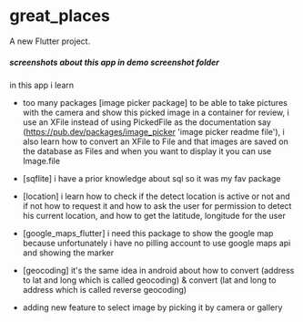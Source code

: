 # great_places

A new Flutter project.

##### screenshots about this app in demo screenshot folder

in this app i learn

- too many packages [image picker package] to be able to take pictures with the camera and show this picked image in a container for review, i use an XFile instead of     using PickedFile as the documentation say (https://pub.dev/packages/image_picker 'image picker readme file'), i also learn how to convert an XFile to File and that       images are saved on the database as Files and when you want to display it you can use Image.file

- [sqflite] i have a prior knowledge about sql so it was my fav package

- [location] i learn how to check if the detect location is active or not and if not how to request it and how to ask the user for permission to detect his current         location, and how to get the latitude, longitude for the user

- [google_maps_flutter] i need this package to show the google map because unfortunately i have no pilling account to use google maps api and showing the marker

- [geocoding] it's the same idea in android about how to convert (address to lat and long which is called geocoding) & convert (lat and long to address which is called     reverse geocoding)
- adding new feature to select image by picking it by camera or gallery
